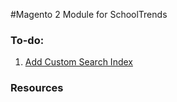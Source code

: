 #Magento 2 Module for SchoolTrends

### To-do:

1. [Add Custom Search Index](https://docs.mirasvit.com/module-search/current/indexes/custom_index)

### Resources

